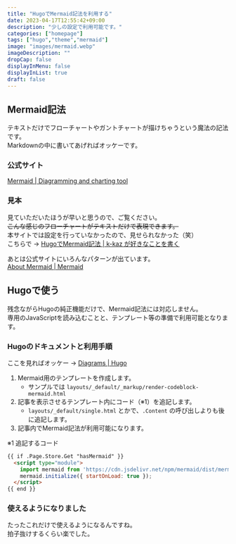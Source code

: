```yaml
---
title: "HugoでMermaid記法を利用する"
date: 2023-04-17T12:55:42+09:00
description: "少しの設定で利用可能です。"
categories: ["homepage"]
tags: ["hugo","theme","mermaid"]
image: "images/mermaid.webp"
imageDescription: ""
dropCap: false
displayInMenu: false
displayInList: true
draft: false
---
```

## Mermaid記法

テキストだけでフローチャートやガントチャートが描けちゃうという魔法の記法です。  
Markdownの中に書いてあげればオッケーです。  

### 公式サイト

[Mermaid | Diagramming and charting tool](https://mermaid.js.org/)

### 見本

見ていただいたほうが早いと思うので、ご覧ください。  
~~こんな感じのフローチャートがテキストだけで表現できます。~~  
本サイトでは設定を行っていなかったので、見せられなかった（笑）  
こちらで  → [HugoでMermaid記法 | k-kaz が好きなことを書く](https://k-kaz.net/blog2/post/2023/04/13/#%e8%a6%8b%e6%9c%ac)  

あとは公式サイトにいろんなパターンが出ています。  
[About Mermaid | Mermaid](https://mermaid.js.org/intro/)

## Hugoで使う

残念ながらHugoの純正機能だけで、Mermaid記法には対応しません。  
専用のJavaScriptを読み込むことと、テンプレート等の準備で利用可能となります。  

### Hugoのドキュメントと利用手順

ここを見ればオッケー → [Diagrams | Hugo](https://gohugo.io/content-management/diagrams/#mermaid-diagrams)  

1. Mermaid用のテンプレートを作成します。
    - サンプルでは `layouts/_default/_markup/render-codeblock-mermaid.html`
1. 記事を表示させるテンプレート内にコード（※1）を追記します。
    - `layouts/_default/single.html` とかで、`.Content` の呼び出しよりも後に追記します。
1. 記事内でMermaid記法が利用可能になります。

※1 追記するコード  

```Markdown
{{ if .Page.Store.Get "hasMermaid" }}
  <script type="module">
    import mermaid from 'https://cdn.jsdelivr.net/npm/mermaid/dist/mermaid.esm.min.mjs';
    mermaid.initialize({ startOnLoad: true });
  </script>
{{ end }}
```

### 使えるようになりました

たったこれだけで使えるようになるんですね。  
拍子抜けするくらい楽でした。  
